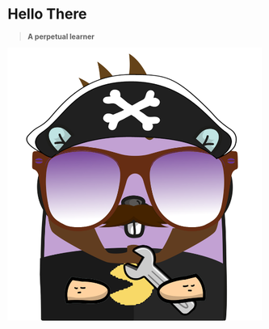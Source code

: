 # Hello There

>
> __A perpetual learner__
>

![My gopher](https://github.com/CalvoM/CalvoM/blob/master/8f8f603c310185020836b3b7f202f7bd17de3390.png "When bored I gopherize")

